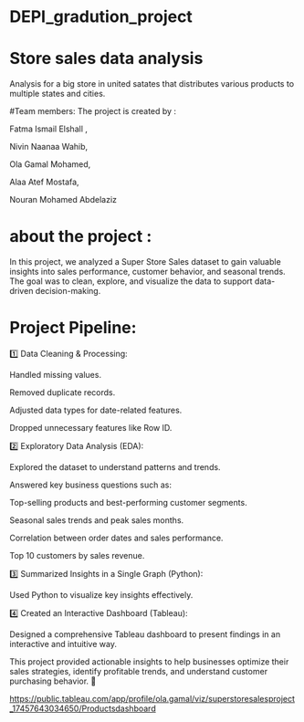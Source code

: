 # DEPI_gradution_project
# Store sales data analysis 

Analysis for a big store in united satates  that distributes various products to multiple states and cities.

#Team members:
The project is created by :

Fatma Ismail Elshall  , 

Nivin Naanaa Wahib, 

Ola Gamal Mohamed, 

Alaa Atef Mostafa, 

Nouran Mohamed Abdelaziz


# about the project :

In this project, we analyzed a Super Store Sales dataset to gain valuable insights into sales performance, customer behavior, and seasonal trends. The goal was to clean, explore, and visualize the data to support data-driven decision-making.

# Project Pipeline:

1️⃣ Data Cleaning & Processing:

Handled missing values.

Removed duplicate records.

Adjusted data types for date-related features.

Dropped unnecessary features like Row ID.


2️⃣ Exploratory Data Analysis (EDA):

Explored the dataset to understand patterns and trends.

Answered key business questions such as:

Top-selling products and best-performing customer segments.

Seasonal sales trends and peak sales months.

Correlation between order dates and sales performance.

Top 10 customers by sales revenue.



3️⃣ Summarized Insights in a Single Graph (Python):

Used Python to visualize key insights effectively.


4️⃣ Created an Interactive Dashboard (Tableau):

Designed a comprehensive Tableau dashboard to present findings in an interactive and intuitive way.


This project provided actionable insights to help businesses optimize their sales strategies, identify profitable trends, and understand customer purchasing behavior. 🚀

https://public.tableau.com/app/profile/ola.gamal/viz/superstoresalesproject_17457643034650/Productsdashboard

 

